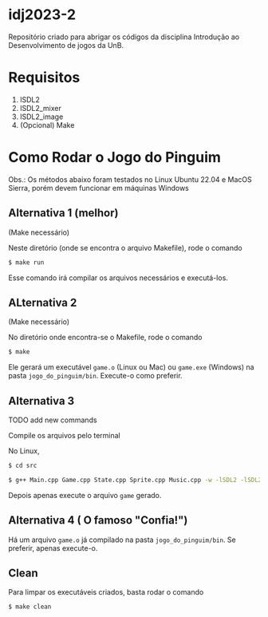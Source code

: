 # idj2023-2

Repositório criado para abrigar os códigos da disciplina Introdução ao Desenvolvimento de jogos da UnB.

# Requisitos

1. lSDL2
2. lSDL2_mixer
3. lSDL2_image
4. (Opcional) Make

# Como Rodar o Jogo do Pinguim

Obs.: Os métodos abaixo foram testados no Linux Ubuntu 22.04 e MacOS Sierra, porém devem funcionar em máquinas Windows

## Alternativa 1 (melhor)

(Make necessário)

Neste diretório (onde se encontra o arquivo Makefile), rode o comando

```bash
$ make run
```

Esse comando irá compilar os arquivos necessários e executá-los.

## ALternativa 2

(Make necessário)

No diretório onde encontra-se o Makefile, rode o comando

```bash
$ make
```

Ele gerará um executável `game.o` (Linux ou Mac) ou `game.exe` (Windows) na pasta `jogo_do_pinguim/bin`. Execute-o como preferir.

## Alternativa 3

TODO add new commands

Compile os arquivos pelo terminal

No Linux,

```bash
$ cd src
```

```bash
$ g++ Main.cpp Game.cpp State.cpp Sprite.cpp Music.cpp -w -lSDL2 -lSDL2_mixer -lSDL2_image -o game
```

Depois apenas execute o arquivo `game` gerado.

## Alternativa 4 ( O famoso "Confia!")

Há um arquivo `game.o` já compilado na pasta `jogo_do_pinguim/bin`. Se preferir, apenas execute-o.

## Clean

Para limpar os executáveis criados, basta rodar o comando

```bash
$ make clean
```

